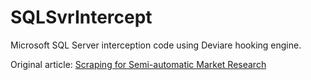 SQLSvrIntercept
===============

Microsoft SQL Server interception code using Deviare hooking engine.

Original article: [Scraping for Semi-automatic Market Research](http://blog.databigbang.com/scraping-for-semi-automatic-market-research/)
